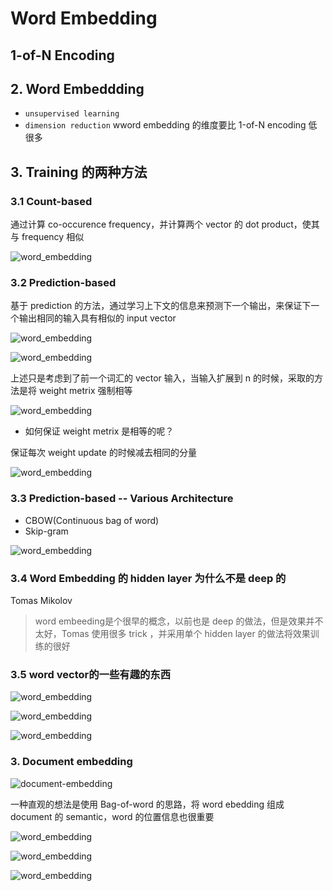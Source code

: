 # Word Embedding

## 1-of-N Encoding

## 2. Word Embeddding

- `unsupervised learning`
- `dimension reduction` wword embedding 的维度要比 1-of-N encoding 低很多

## 3. Training 的两种方法

### 3.1 Count-based 

通过计算 co-occurence frequency，并计算两个 vector 的 dot product，使其与 frequency 相似

![word_embedding](./IMG/word_emb_1.png)
 
### 3.2 Prediction-based 

基于 prediction 的方法，通过学习上下文的信息来预测下一个输出，来保证下一个输出相同的输入具有相似的 input vector

![word_embedding](./IMG/word_emb_2.png)

![word_embedding](./IMG/word_emb_3.png)

上述只是考虑到了前一个词汇的 vector 输入，当输入扩展到 n 的时候，采取的方法是将 weight metrix 强制相等

![word_embedding](./IMG/word_emb_4.png)

- 如何保证 weight metrix 是相等的呢？

保证每次 weight update 的时候减去相同的分量

![word_embedding](./IMG/word_emb_5.png)

### 3.3 Prediction-based -- Various Architecture

- CBOW(Continuous bag of word)
- Skip-gram

![word_embedding](./IMG/word_emb_6.png)


### 3.4 Word Embedding 的 hidden layer 为什么不是 deep 的

Tomas Mikolov

> word embeeding是个很早的概念，以前也是 deep 的做法，但是效果并不太好，Tomas 使用很多 trick ，并采用单个 hidden layer 的做法将效果训练的很好

### 3.5 word vector的一些有趣的东西

![word_embedding](./IMG/word_emb_7.png)

![word_embedding](./IMG/word_emb_8.png)

![word_embedding](./IMG/word_emb_9.png)

### 3. Document embedding

![document-embedding](./IMG/word_emb_11.png)

一种直观的想法是使用 Bag-of-word 的思路，将 word ebedding 组成 document 的 semantic，word 的位置信息也很重要

![word_embedding](./IMG/word_emb_12.png)

![word_embedding](./IMG/word_emb_13.png)

![word_embedding](./IMG/word_emb_14.png)
